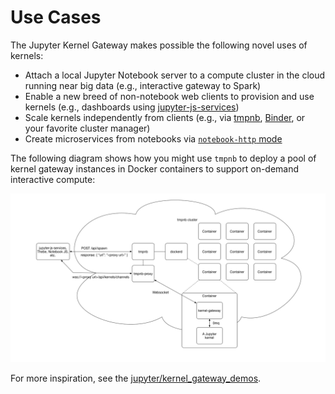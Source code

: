 # Use Cases

The Jupyter Kernel Gateway makes possible the following novel uses of kernels:

* Attach a local Jupyter Notebook server to a compute cluster in the cloud 
  running near big data (e.g., interactive gateway to Spark)
* Enable a new breed of non-notebook web clients to provision and use 
  kernels (e.g., dashboards using 
  [jupyter-js-services](https://github.com/jupyter/jupyter-js-services))
* Scale kernels independently from clients (e.g., via 
  [tmpnb](https://github.com/jupyter/tmpnb), [Binder](http://mybinder.org/),
  or your favorite cluster manager)
* Create microservices from notebooks via 
  [`notebook-http` mode](http-mode.md)

The following diagram shows how you might use `tmpnb` to deploy a pool of kernel gateway instances in Docker containers to support on-demand interactive compute:

![Example diagram of tmpnb deployment of kernel gateway instances](images/tmpnb_kernel_gateway.png)

For more inspiration, see the [jupyter/kernel_gateway_demos](https://github.com/jupyter/kernel_gateway_demos).
